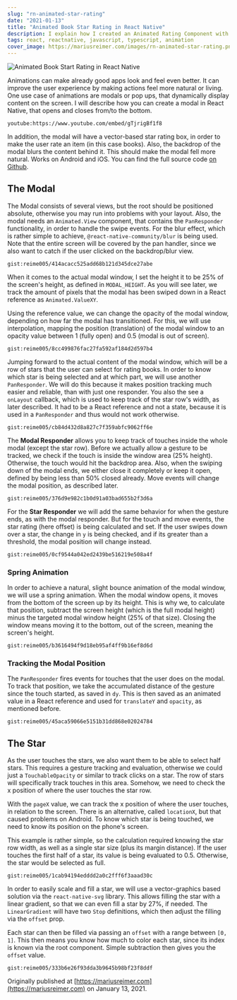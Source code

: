 ```yaml
---
slug: "rn-animated-star-rating"
date: "2021-01-13"
title: "Animated Book Star Rating in React Native"
description: I explain how I created an Animated Rating Component with a Custom Bottom Modal in React Native.
tags: react, reactnative, javascript, typescript, animation
cover_image: https://mariusreimer.com/images/rn-animated-star-rating.png
---
```


![Animated Book Start Rating in React Native](/images/rn-animated-star-rating.png)

Animations can make already good apps look and feel even better. It can improve the user experience by making actions feel more natural or living. One use case of animations are modals or pop ups, that dynamically display content on the screen. I will describe how you can create a modal in React Native, that opens and closes from/to the bottom.

`youtube:https://www.youtube.com/embed/gTjrigBf1f8`


In addition, the modal will have a vector-based star rating box, in order to make the user rate an item (in this case books). Also, the backdrop of the modal blurs the content behind it. This should make the modal fell more natural. Works on Android and iOS. You can find the full source code [on Github](https://github.com/reime005/ReactNativeStarRating).

## The Modal

The Modal consists of several views, but the root should be positioned absolute, otherwise you may run into problems with your layout. Also, the modal needs an `Animated.View` component, that contains the `PanResponder` functionality, in order to handle the swipe events. For the blur effect, which is rather simple to achieve, `@react-native-community/blur` is being used. Note that the entire screen will be covered by the pan handler, since we also want to catch if the user clicked on the backdrop/blur view.

`gist:reime005/414acacc525add68b121d345dce27abe`

When it comes to the actual modal window, I set the height it to be 25% of the screen's height, as defined in `MODAL_HEIGHT`. As you will see later, we track the amount of pixels that the modal has been swiped down in a React reference as `Animated.ValueXY`.

Using the reference value, we can change the opacity of the modal window, depending on how far the modal has transitioned. For this, we will use interpolation, mapping the position (translation) of the modal window to an opacity value between 1 (fully open) and 0.5 (modal is out of screen).

`gist:reime005/8cc499876fac27fa592af184d2d597b4`

Jumping forward to the actual content of the modal window, which will be a row of stars that the user can select for rating books. In order to know which star is being selected and at which part, we will use another `PanResponder`. We will do this because it makes position tracking much easier and reliable, than with just one responder. You also the see a `onLayout` callback, which is used to keep track of the star row's width, as later described. It had to be a React reference and not a state, because it is used in a `PanResponder` and thus would not work otherwise.

`gist:reime005/cb84d432d8a827c7f359abfc9062ff6e`

The **Modal Responder** allows you to keep track of touches inside the whole modal (except the star row). Before we actually allow a gesture to be tracked, we check if the touch is inside the window area (25% height). Otherwise, the touch would hit the backdrop area. Also, when the swiping down of the modal ends, we either close it completely or keep it open, defined by being less than 50% closed already. Move events will change the modal position, as described later.

`gist:reime005/376d9e982c1b0d91a03bad655b2f3d6a`

For the **Star Responder** we will add the same behavior for when the gesture ends, as with the modal responder. But for the touch and move events, the star rating (here offset) is being calculated and set. If the user swipes down over a star, the change in `y` is being checked, and if its greater than a threshold, the modal position will change instead.

`gist:reime005/0cf9544a042ed2439be516219e508a4f`

### Spring Animation

In order to achieve a natural, slight bounce animation of the modal window, we will use a spring animation. When the modal window opens, it moves from the bottom of the screen up by its height. This is why we, to calculate that position, subtract the screen height (which is the full modal height) minus the targeted modal window height (25% of that size). Closing the window means moving it to the bottom, out of the screen, meaning the screen's height.

`gist:reime005/b3616494f9d18eb95af4ff9b16ef8d6d`

### Tracking the Modal Position

The `PanResponder` fires events for touches that the user does on the modal. To track that position, we take the accumulated distance of the gesture since the touch started, as saved in `dy`. This is then saved as an animated value in a React reference and used for `translateY` and `opacity`, as mentioned before.

`gist:reime005/45aca59066e5151b31dd868e02024784`

## The Star

As the user touches the stars, we also want them to be able to select half stars. This requires a gesture tracking and evaluation, otherwise we could just a `TouchableOpacity` or similar to track clicks on a star. The row of stars will specifically track touches in this area. Somehow, we need to check the x position of where the user touches the star row.

With the `pageX` value, we can track the x position of where the user touches, in relation to the screen. There is an alternative, called `locationX`, but that caused problems on Android. To know which star is being touched, we need to know its position on the phone's screen.

This example is rather simple, so the calculation required knowing the star row width, as well as a single star size (plus its margin distance). If the user touches the first half of a star, its value is being evaluated to 0.5. Otherwise, the star would be selected as full.

`gist:reime005/1cab94194edddd2a0c2fff6f3aaad30c`

In order to easily scale and fill a star, we will use a vector-graphics based solution via the `react-native-svg` library. This allows filling the star with a linear gradient, so that we can even fill a star by 27%, if needed. The `LinearGradient` will have two `Stop` definitions, which then adjust the filling via the `offset` prop.

Each star can then be filled via passing an `offset` with a range between `[0, 1]`. This then means you know how much to color each star, since its index is known via the root component. Simple subtraction then gives you the `offset` value.

`gist:reime005/333b6e26f93dda3b9645b98bf23f8ddf`

Originally published at [https://mariusreimer.com](https://mariusreimer.com) on January 13, 2021.
